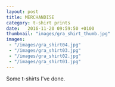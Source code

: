 ```yaml
---
layout: post
title: MERCHANDISE
category: t-shirt prints
date:   2016-11-20 09:59:50 +0100
thumbnail: "images/gra_shirt_thumb.jpg"
images:
 - "/images/gra_shirt04.jpg"
 - "/images/gra_shirt03.jpg"
 - "/images/gra_shirt02.jpg"
 - "/images/gra_shirt01.jpg"
---
```


Some t-shirts I've done.


